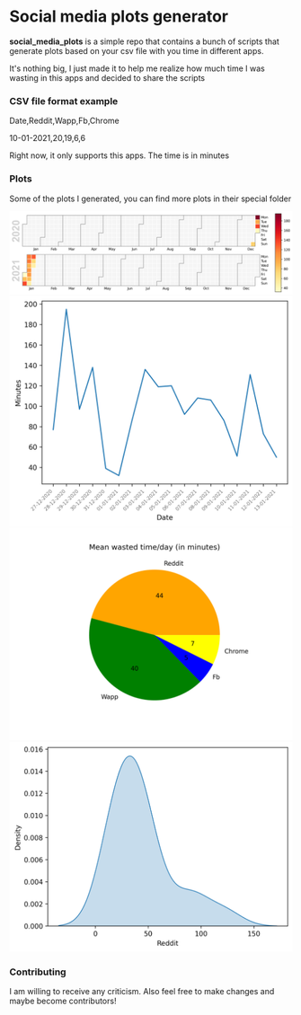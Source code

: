 # Social media plots generator

**social_media_plots** is a simple repo that contains a bunch of scripts that generate plots based on your csv file with you time in different apps.

It's nothing big, I just made it to help me realize how much time I was wasting in this apps and decided to share the scripts

### CSV file format example

Date,Reddit,Wapp,Fb,Chrome

10-01-2021,20,19,6,6


Right now, it only supports this apps. The time is in minutes

### Plots
Some of the plots I generated, you can find more plots in their special folder

[![screenshot](https://github.com/Kira060200/social_media_plots/blob/main/plots/cal_heatmap.png)](https://github.com/Kira060200/social_media_plots/blob/main/plots/cal_heatmap.png)
[![screenshot](https://github.com/Kira060200/social_media_plots/blob/main/plots/total_wasted_time.png)](https://github.com/Kira060200/social_media_plots/blob/main/plots/total_wasted_time.png)
[![screenshot](https://github.com/Kira060200/social_media_plots/blob/main/plots/average_wasted_time.png)](https://github.com/Kira060200/social_media_plots/blob/main/plots/average_wasted_time.png)
[![screenshot](https://github.com/Kira060200/social_media_plots/blob/main/plots/Reddit.png)](https://github.com/Kira060200/social_media_plots/blob/main/plots/Reddit.png)


### Contributing

I am willing to receive any criticism. Also feel free to make changes and maybe become contributors!
